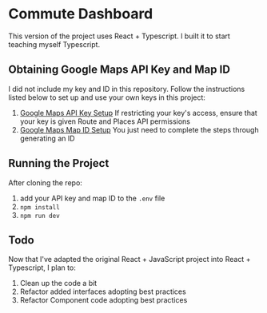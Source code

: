 # Commute Dashboard

This version of the project uses React + Typescript. I built it to start teaching myself Typescript.

## Obtaining Google Maps API Key and Map ID

I did not include my key and ID in this repository. Follow the instructions listed below to set up and use your own keys
in this project:

1. [Google Maps API Key Setup](https://developers.google.com/maps/documentation/javascript/get-api-key) If restricting your key's access, ensure that your key is given Route and Places API permissions
2. [Google Maps Map ID Setup](https://developers.google.com/maps/documentation/get-map-id) You just need to complete the steps through generating an ID

## Running the Project

After cloning the repo:

1. add your API key and map ID to the `.env` file
2. `npm install`
3. `npm run dev`

## Todo

Now that I've adapted the original React + JavaScript project into React + Typescript, I plan to:

1. Clean up the code a bit
2. Refactor added interfaces adopting best practices
3. Refactor Component code adopting best practices
